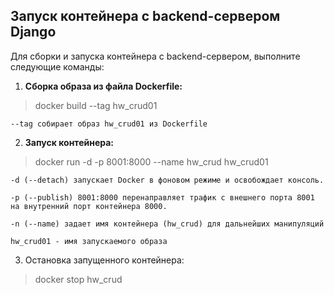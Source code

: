 Запуск контейнера с backend-сервером Django
-
Для сборки и запуска контейнера с backend-сервером, выполните следующие команды:


1. **Сборка образа из файла Dockerfile:**
 
>docker build --tag hw_crud01

    --tag собирает образ hw_crud01 из Dockerfile 

2. **Запуск контейнера:**

>docker run -d -p 8001:8000 --name hw_crud hw_crud01

    -d (--detach) запускает Docker в фоновом режиме и освобождает консоль. 

    -p (--publish) 8001:8000 перенаправляет трафик с внешнего порта 8001 на внутренний порт контейнера 8000.

    -n (--name) задает имя контейнера (hw_crud) для дальнейших манипуляций

    hw_crud01 - имя запускаемого образа

3. Остановка запущенного контейнера:
>docker stop hw_crud
